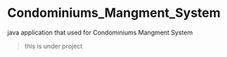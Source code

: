 # Condominiums_Mangment_System
java application that used for Condominiums Mangment System

>this is under project
